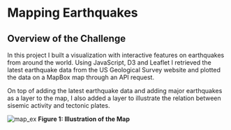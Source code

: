 # Mapping Earthquakes

## Overview of the Challenge 

In this project I built a visualization with interactive features on earthquakes from around the world. Using JavaScript, D3 and Leaflet I retrieved the latest earthquake data from the US Geological Survey website and plotted the data on a MapBox map through an API request. 

On top of adding the latest earthquake data and adding major earthquakes as a layer to the map, I also added a layer to illustrate the relation between sisemic activity and tectonic plates.  

![map_ex](Resources/map_ex.png)
**Figure 1: Illustration of the Map**


